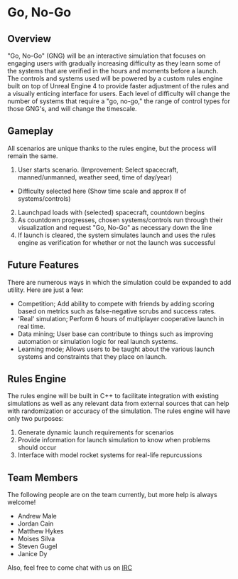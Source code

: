 # Go, No-Go

## Overview
"Go, No-Go" (GNG) will be an interactive simulation that focuses on engaging users with gradually increasing difficulty as they learn some of the systems that are verified in the hours and moments before a launch.  The controls and systems used will be powered by a custom rules engine built on top of Unreal Engine 4 to provide faster adjustment of the rules and a visually enticing interface for users.  Each level of difficulty will change the number of systems that require a "go, no-go," the range of control types for those GNG's, and will change the timescale.

## Gameplay
All scenarios are unique thanks to the rules engine, but the process will remain the same.

1. User starts scenario. (Improvement: Select spacecraft, manned/unmanned, weather seed, time of day/year)
  * Difficulty selected here (Show time scale and approx # of systems/controls)
2. Launchpad loads with (selected) spacecraft, countdown begins
3. As countdown progresses, chosen systems/controls run through their visualization and request "Go, No-Go" as necessary down the line
4. If launch is cleared, the system simulates launch and uses the rules engine as verification for whether or not the launch was successful

## Future Features
There are numerous ways in which the simulation could be expanded to add utility.  Here are just a few:

* Competition; Add ability to compete with friends by adding scoring based on metrics such as false-negative scrubs and success rates.
* 'Real' simulation; Perform 6 hours of multiplayer cooperative launch in real time.
* Data mining; User base can contribute to things such as improving automation or simulation logic for real launch systems.
* Learning mode; Allows users to be taught about the various launch systems and constraints that they place on launch.

## Rules Engine
The rules engine will be built in C++ to facilitate integration with existing simulations as well as any relevant data from external sources that can help with randomization or accuracy of the simulation.  The rules engine will have only two purposes:

1. Generate dynamic launch requirements for scenarios
2. Provide information for launch simulation to know when problems should occur
3. Interface with model rocket systems for real-life repurcussions

## Team Members
The following people are on the team currently, but more help is always welcome!

* Andrew Male
* Jordan Cain
* Matthew Hykes
* Moises Silva
* Steven Gugel
* Janice Dy

Also, feel free to come chat with us on [IRC](http://widget01.mibbit.com/?settings=522f69525a0c38ae917e5c5a66d6bab3&server=irc.zibings.net&channel=%23GoNoGo)